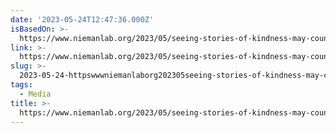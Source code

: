 ```yaml
---
date: '2023-05-24T12:47:36.000Z'
isBasedOn: >-
  https://www.niemanlab.org/2023/05/seeing-stories-of-kindness-may-counteract-the-negative-effects-of-consuming-bad-news/
link: >-
  https://www.niemanlab.org/2023/05/seeing-stories-of-kindness-may-counteract-the-negative-effects-of-consuming-bad-news/
slug: >-
  2023-05-24-httpswwwniemanlaborg202305seeing-stories-of-kindness-may-counteract-the-negative-effects-of-consuming-bad-news
tags:
  - Media
title: >-
  https://www.niemanlab.org/2023/05/seeing-stories-of-kindness-may-counteract-the-negative-effects-of-consuming-bad-news/
---
```


